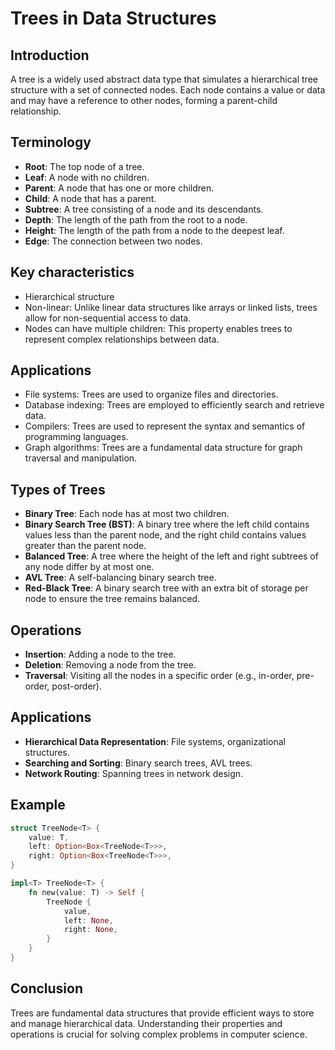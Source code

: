 # Trees in Data Structures

## Introduction
A tree is a widely used abstract data type that simulates a hierarchical tree structure with a set of connected nodes. Each node contains a value or data and may have a reference to other nodes, forming a parent-child relationship.

## Terminology
- **Root**: The top node of a tree.
- **Leaf**: A node with no children.
- **Parent**: A node that has one or more children.
- **Child**: A node that has a parent.
- **Subtree**: A tree consisting of a node and its descendants.
- **Depth**: The length of the path from the root to a node.
- **Height**: The length of the path from a node to the deepest leaf.
- **Edge**: The connection between two nodes.

## Key characteristics 
 - Hierarchical structure
 - Non-linear: Unlike linear data structures like arrays or linked lists, trees allow for non-sequential access to data.
 - Nodes can have multiple children: This property enables trees to represent complex relationships between data. 


## Applications
 - File systems: Trees are used to organize files and directories.
 - Database indexing: Trees are employed to efficiently search and retrieve data.
 - Compilers: Trees are used to represent the syntax and semantics of programming languages.
 - Graph algorithms: Trees are a fundamental data structure for graph traversal and manipulation.

## Types of Trees
- **Binary Tree**: Each node has at most two children.
- **Binary Search Tree (BST)**: A binary tree where the left child contains values less than the parent node, and the right child contains values greater than the parent node.
- **Balanced Tree**: A tree where the height of the left and right subtrees of any node differ by at most one.
- **AVL Tree**: A self-balancing binary search tree.
- **Red-Black Tree**: A binary search tree with an extra bit of storage per node to ensure the tree remains balanced.

## Operations
- **Insertion**: Adding a node to the tree.
- **Deletion**: Removing a node from the tree.
- **Traversal**: Visiting all the nodes in a specific order (e.g., in-order, pre-order, post-order).

## Applications
- **Hierarchical Data Representation**: File systems, organizational structures.
- **Searching and Sorting**: Binary search trees, AVL trees.
- **Network Routing**: Spanning trees in network design.

## Example
```rust
struct TreeNode<T> {
    value: T,
    left: Option<Box<TreeNode<T>>>,
    right: Option<Box<TreeNode<T>>>,
}

impl<T> TreeNode<T> {
    fn new(value: T) -> Self {
        TreeNode {
            value,
            left: None,
            right: None,
        }
    }
}
```

## Conclusion
Trees are fundamental data structures that provide efficient ways to store and manage hierarchical data. Understanding their properties and operations is crucial for solving complex problems in computer science.
